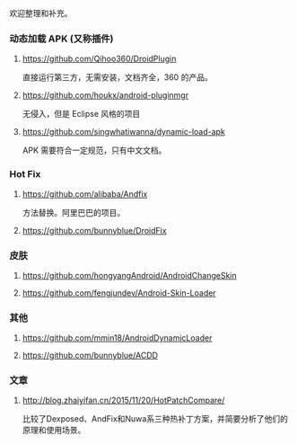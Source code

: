 欢迎整理和补充。

### 动态加载 APK (又称插件)

1.  https://github.com/Qihoo360/DroidPlugin

    直接运行第三方，无需安装，文档齐全，360 的产品。

1.  https://github.com/houkx/android-pluginmgr

    无侵入，但是 Eclipse 风格的项目

1.  https://github.com/singwhatiwanna/dynamic-load-apk

    APK 需要符合一定规范，只有中文文档。

### Hot Fix

1.  https://github.com/alibaba/Andfix

    方法替换。阿里巴巴的项目。

1.  https://github.com/bunnyblue/DroidFix

### 皮肤

1.  https://github.com/hongyangAndroid/AndroidChangeSkin

2.  https://github.com/fengjundev/Android-Skin-Loader

### 其他

1.  https://github.com/mmin18/AndroidDynamicLoader


1.  https://github.com/bunnyblue/ACDD


### 文章

1. http://blog.zhaiyifan.cn/2015/11/20/HotPatchCompare/

    比较了Dexposed、AndFix和Nuwa系三种热补丁方案，并简要分析了他们的原理和使用场景。
